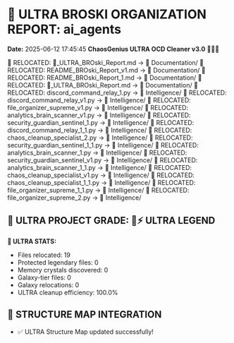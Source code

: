 # 🌌 ULTRA BROSKI ORGANIZATION REPORT: ai_agents
**Date:** 2025-06-12 17:45:45
**ChaosGenius ULTRA OCD Cleaner v3.0** 🧠💜🌌

📁 RELOCATED: 🌌_ULTRA_BROski_Report.md → 📝 Documentation/
📁 RELOCATED: README_BROski_Report_v1.md → 📝 Documentation/
📁 RELOCATED: README_BROski_Report_1.md → 📝 Documentation/
📁 RELOCATED: 🌌_ULTRA_BROski_Report.md → 📝 Documentation/
📁 RELOCATED: discord_command_relay_1.py → 🧠 Intelligence/
📁 RELOCATED: discord_command_relay_v1.py → 🧠 Intelligence/
📁 RELOCATED: file_organizer_supreme_v1.py → 🧠 Intelligence/
📁 RELOCATED: analytics_brain_scanner_v1.py → 🧠 Intelligence/
📁 RELOCATED: security_guardian_sentinel_1.py → 🧠 Intelligence/
📁 RELOCATED: discord_command_relay_1_1.py → 🧠 Intelligence/
📁 RELOCATED: chaos_cleanup_specialist_2.py → 🧠 Intelligence/
📁 RELOCATED: security_guardian_sentinel_1_1.py → 🧠 Intelligence/
📁 RELOCATED: analytics_brain_scanner_1.py → 🧠 Intelligence/
📁 RELOCATED: security_guardian_sentinel_v1.py → 🧠 Intelligence/
📁 RELOCATED: analytics_brain_scanner_1_1.py → 🧠 Intelligence/
📁 RELOCATED: chaos_cleanup_specialist_v1.py → 🧠 Intelligence/
📁 RELOCATED: chaos_cleanup_specialist_1_1.py → 🧠 Intelligence/
📁 RELOCATED: file_organizer_supreme_1_1.py → 🧠 Intelligence/
📁 RELOCATED: file_organizer_supreme_2.py → 🧠 Intelligence/

## 🌌 ULTRA PROJECT GRADE: 💯⚡ ULTRA LEGEND
**🧠 ULTRA STATS:**
- Files relocated: 19
- Protected legendary files: 0
- Memory crystals discovered: 0
- Galaxy-tier files: 0
- Galaxy relocations: 0
- ULTRA cleanup efficiency: 100.0%

## 🔄 STRUCTURE MAP INTEGRATION
- ✅ ULTRA Structure Map updated successfully!